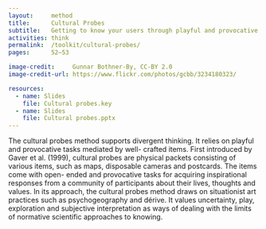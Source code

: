 ```yaml
---
layout:     method
title:      Cultural Probes
subtitle:   Getting to know your users through playful and provocative tasks
activities: think
permalink:  /toolkit/cultural-probes/
pages:      52–53

image-credit:     Gunnar Bothner-By, CC-BY 2.0
image-credit-url: https://www.flickr.com/photos/gcbb/3234180323/

resources:
  - name: Slides
    file: Cultural probes.key
  - name: Slides
    file: Cultural probes.pptx
---
```


The cultural probes method supports divergent thinking. It relies on playful and provocative tasks mediated by well- crafted items. First introduced by Gaver et al. (1999), cultural probes are physical packets consisting of various items, such as maps, disposable cameras and postcards. The items come with open- ended and provocative tasks for acquiring inspirational responses from a community of participants about their lives, thoughts and values. In its approach, the cultural probes method draws on situationist art practices such as psychogeography and dérive. It values uncertainty, play, exploration and subjective interpretation as ways of dealing with the limits of normative scientific approaches to knowing.